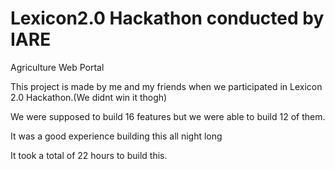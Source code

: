 # Lexicon2.0 Hackathon conducted by IARE


Agriculture Web Portal


This project is made by me and my friends  when we participated in Lexicon 2.0 Hackathon.(We didnt win it thogh)

We were supposed to build 16 features but we were able to build 12 of them.

It was a good experience building this all night long 

It took a total of 22 hours to build this.
